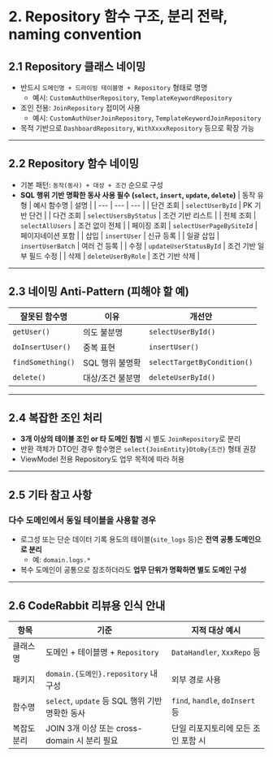 # 2. Repository 함수 구조, 분리 전략, naming convention
## 2.1 Repository 클래스 네이밍
* 반드시 `도메인명 + 드라이빙 테이블명 + Repository` 형태로 명명
  * 예시: `CustomAuthUserRepository`, `TemplateKeywordRepository`
* 조인 전용: `JoinRepository` 접미어 사용
  * 예시: `CustomAuthUserJoinRepository`, `TemplateKeywordJoinRepository`
* 목적 기반으로 `DashboardRepository`, `WithXxxxRepository` 등으로 확장 가능

---

## 2.2 Repository 함수 네이밍
* 기본 패턴: `동작(동사) + 대상 + 조건` 순으로 구성
* **SQL 행위 기반 명확한 동사 사용 필수 (`select`, `insert`, `update`, `delete`)**
  | 동작 유형 | 예시 함수명 | 설명 |
  | --- | --- | --- |
  | 단건 조회 | `selectUserById` | PK 기반 단건 |
  | 다건 조회 | `selectUsersByStatus`  | 조건 기반 리스트 |
  | 전체 조회 | `selectAllUsers` | 조건 없이 전체 |
  | 페이징 조회 | `selectUserPageBySiteId` | 페이지네이션 포함 |
  | 삽입 | `insertUser` | 신규 등록 |
  | 일괄 삽입 | `insertUserBatch` | 여러 건 등록 |
  | 수정 | `updateUserStatusById` | 조건 기반 일부 필드 수정 |
  | 삭제 | `deleteUserByRole` | 조건 기반 삭제 |

---

## 2.3 네이밍 Anti-Pattern (피해야 할 예)
| 잘못된 함수명 | 이유 | 개선안 |
| --- | --- | --- |
| `getUser()` | 의도 불분명 | `selectUserById()` |
| `doInsertUser()` | 중복 표현 | `insertUser()` |
| `findSomething()` | SQL 행위 불명확 | `selectTargetByCondition()` |
| `delete()` | 대상/조건 불분명 | `deleteUserById()` |

---

## 2.4 복잡한 조인 처리
* **3개 이상의 테이블 조인 or 타 도메인 침범** 시 별도 `JoinRepository`로 분리
* 반환 객체가 DTO인 경우 함수명은 `select{JoinEntity}DtoBy{조건}` 형태 권장
* ViewModel 전용 Repository도 업무 목적에 따라 허용

---

## 2.5 기타 참고 사항
### 다수 도메인에서 동일 테이블을 사용할 경우
* 로그성 또는 단순 데이터 기록 용도의 테이블(`site_logs` 등)은 **전역 공통 도메인으로 분리**
  * 예: `domain.logs.*`
* 복수 도메인이 공통으로 참조하더라도 **업무 단위가 명확하면 별도 도메인 구성**

---

## 2.6 CodeRabbit 리뷰용 인식 안내
| 항목 | 기준 | 지적 대상 예시 |
| --- | --- | --- |
| 클래스명 | 도메인 + 테이블명 + `Repository` | `DataHandler`, `XxxRepo` 등 |
| 패키지 | `domain.{도메인}.repository` 내 구성 | 외부 경로 사용 |
| 함수명 | `select`, `update` 등 SQL 행위 기반 명확한 동사 | `find`, `handle`, `doInsert` 등 |
| 복잡도 분리 | JOIN 3개 이상 또는 cross-domain 시 분리 필요 | 단일 리포지토리에 모든 조인 포함 시 |
